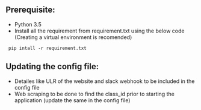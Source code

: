 ## Prerequisite:
- Python 3.5
- Install all the requirement from requirement.txt using the below code (Creating a virtual environment is recomended)


` pip intall -r requirement.txt`

## Updating the config file:
- Detailes like ULR of the website and slack webhook to be included in the config file
- Web scraping to be done to find the class_id prior to starting the application (update the same in the config file) 
